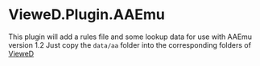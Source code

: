 # VieweD.Plugin.AAEmu

This plugin will add a rules file and some lookup data for use with AAEmu version 1.2
Just copy the ``data/aa`` folder into the corresponding folders of [VieweD](https://github.com/ZeromusXYZ/VieweD/)
